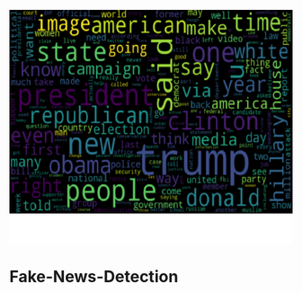![](https://github.com/PrachiPatel15/Fake-News-Detection/blob/main/wordcloud(true).png)
# Fake-News-Detection
